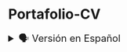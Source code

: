 # Portafolio-CV

<details>

<summary style="font-size: 20px">🗣️ Versión en Español</summary>

Portafolio-CV es mi página personal que utilizo para mostrar mis habilidades, destrezas, mi blog personal y mis proyectos.
<br><br>

<h2 style="color: orange;">Tabla de contenidos</h2>

- [Entorno de configuración](#entorno-de-configuración)
- [Estructura](#estructura)
- [Diagrama de Flujo](#diagrama-de-flujo)
- [Deploy](#deploy)
- [Colaboradores](#colaboradores)
- [Instrucciones de Uso](#instrucciones-de-uso)
- [Agradecimientos](#agradecimientos)
<br><br>

<h2 style="color: orange;">Entorno de configuración</h2>

Este es un entorno personalizado y configurado desde cero usando HTML, CSS y JavaScript. Está diseñado para ser visualizado en cualquier dispositivo, incluyendo PC, tablet o celular. Se han utilizado estas tecnologías ya que son las que manejo con mayor destreza.

<h2 style="color: orange;">Estructura</h2>

La estructura de la página Portafolio-CV está configurada en 3 componentes principales:
<br><br>
### **Menú**

El menú consta de 8 iconos organizados de manera clara para proporcionar la información que el usuario desea visualizar.

### **Cabecera**

La cabecera está compuesta por dos secciones:

1. Información personal: Mi nombre, profesión y enlaces a mis redes sociales.
2. Contacto y descarga: Opciones para ponerse en contacto conmigo y descargar mi currículum.

### **Cuerpo**

El cuerpo de la página se divide en 6 secciones:

1. Inicio
2. Sobre mí
3. Estudios
4. Portafolio
5. Contáctame

Cada sección muestra la información correspondiente según su categoría.

La página también cuenta con un modo oscuro como opción adicional al modo claro.
<br><br>

<h2 style="color: orange;">🔗 Diagrama de Flujo</h2>

El diagrama de flujo ilustra la interacción entre las diferentes secciones y componentes de la página Portafolio-CV.

```mermaid
graph TD;
    Inicio --> Menu;
    Menu --> Cabecera;
    Cabecera --> Cuerpo;
    Cuerpo --> Inicio;
    Cuerpo --> Sobre_Mí;
    Cuerpo --> Portafolio;
    Cuerpo --> Blog;
    Cuerpo --> Estudios;
    Cuerpo --> Contacto;
    Estudios --> Detalles_de_Estudios;
    Detalles_de_Estudios --> Rutas_y_Certificados;
    Portafolio --> Detalles_de_Proyectos;
    Detalles_de_Proyectos --> Código_Fuente;
    Detalles_de_Proyectos --> Demo;
    Contacto --> Detalles_donde_Ubicarme;

```


<br>
<h2 style="color: orange;">⬇ Deploy</h2>

Si deseas mejorar o modificar este proyecto, te invito a clonarlo y ejecutarlo en tu entorno local siguiendo los siguientes pasos:

1. **Clona el repositorio:** git clone https://github.com/alejandrorndev/portafolio.git


2. Realiza las mejoras o modificaciones deseadas.

3. ¡Despliega tu versión mejorada de Portafolio-CV!
<br><br>

<h2 style="color: orange;">Colabordores</h2>

- Alejandro
- Youtube
- Diego
<br><br>

<h2 style="color: orange;">Instrucciones de Uso</h2>

1. Clona el repositorio [Portfolio-cv](https://github.com/alejandrorndev/portafolio.git).

2. Realiza mejoras, agrega nuevas funcionalidades, rompe cosas, inventa, ¡pero sobre todo, nunca dejes de intentarlo!

3. Despliega tu propia versión de Portafolio-CV y compártela con el mundo.
<br><br>

<h2 style="color: orange;">Agradecimientos</h2>

Quiero agradecer a Diego por su gran aporte a este proyecto. Sin su apoyo, no habría sido posible lograr este resultado.

¡Gracias a todos por su tiempo y atención!

---
<br>
Este proyecto está bajo la licencia [MIT](LICENSE).
<br>